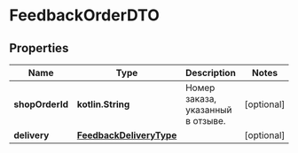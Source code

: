 
# FeedbackOrderDTO

## Properties
| Name | Type | Description | Notes |
| ------------ | ------------- | ------------- | ------------- |
| **shopOrderId** | **kotlin.String** | Номер заказа, указанный в отзыве. |  [optional] |
| **delivery** | [**FeedbackDeliveryType**](FeedbackDeliveryType.md) |  |  [optional] |



